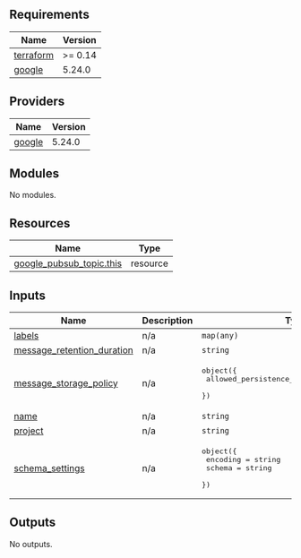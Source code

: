 
## Requirements

| Name | Version |
|------|---------|
| <a name="requirement_terraform"></a> [terraform](#requirement\_terraform) | >= 0.14 |
| <a name="requirement_google"></a> [google](#requirement\_google) | 5.24.0 |

## Providers

| Name | Version |
|------|---------|
| <a name="provider_google"></a> [google](#provider\_google) | 5.24.0 |

## Modules

No modules.

## Resources

| Name | Type |
|------|------|
| [google_pubsub_topic.this](https://registry.terraform.io/providers/hashicorp/google/5.24.0/docs/resources/pubsub_topic) | resource |

## Inputs

| Name | Description | Type | Default | Required |
|------|-------------|------|---------|:--------:|
| <a name="input_labels"></a> [labels](#input\_labels) | n/a | `map(any)` | n/a | yes |
| <a name="input_message_retention_duration"></a> [message\_retention\_duration](#input\_message\_retention\_duration) | n/a | `string` | n/a | yes |
| <a name="input_message_storage_policy"></a> [message\_storage\_policy](#input\_message\_storage\_policy) | n/a | <pre>object({<br>    allowed_persistence_regions = list(string)<br>  })</pre> | n/a | yes |
| <a name="input_name"></a> [name](#input\_name) | n/a | `string` | n/a | yes |
| <a name="input_project"></a> [project](#input\_project) | n/a | `string` | n/a | yes |
| <a name="input_schema_settings"></a> [schema\_settings](#input\_schema\_settings) | n/a | <pre>object({<br>    encoding = string<br>    schema = string<br>  })</pre> | <pre>{<br>  "encoding": null,<br>  "schema": null<br>}</pre> | no |

## Outputs

No outputs.